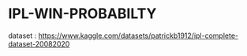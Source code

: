 # IPL-WIN-PROBABILTY

dataset : https://www.kaggle.com/datasets/patrickb1912/ipl-complete-dataset-20082020
